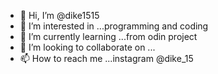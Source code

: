 - 👋 Hi, I’m @dike1515
- 👀 I’m interested in ...programming and coding
- 🌱 I’m currently learning ...from odin project
- 💞️ I’m looking to collaborate on ...
- 📫 How to reach me ...instagram @dike_15

<!---
dike1515/dike1515 is a ✨ special ✨ repository because its `README.md` (this file) appears on your GitHub profile.
You can click the Preview link to take a look at your changes.
--->
